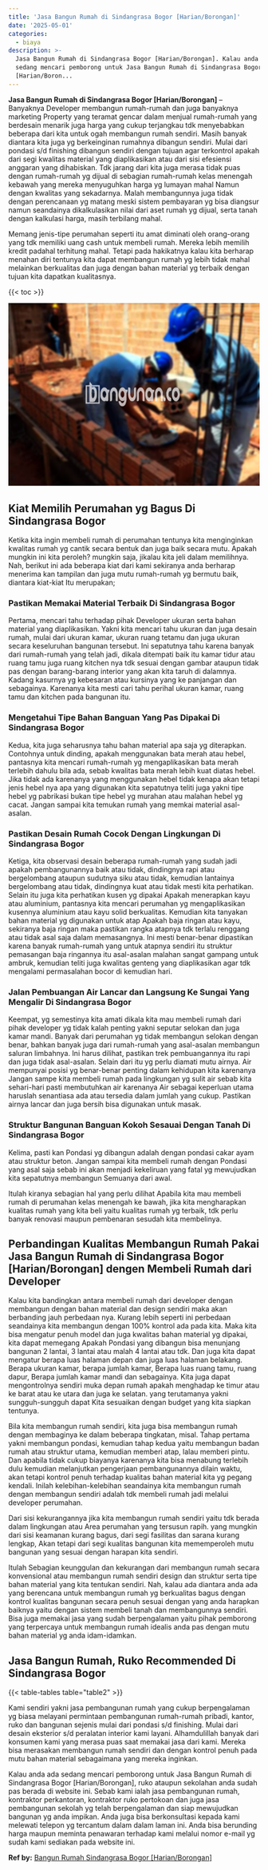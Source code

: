 ```yaml
---
title: 'Jasa Bangun Rumah di Sindangrasa Bogor [Harian/Borongan]'
date: '2025-05-01'
categories:
  - biaya
description: >-
  Jasa Bangun Rumah di Sindangrasa Bogor [Harian/Borongan]. Kalau anda ada
  sedang mencari pemborong untuk Jasa Bangun Rumah di Sindangrasa Bogor
  [Harian/Boron...
---
```


**Jasa Bangun Rumah di Sindangrasa Bogor \[Harian/Borongan\]** – Banyaknya Developer membangun rumah-rumah dan juga banyaknya marketing Property yang teramat gencar dalam menjual rumah-rumah yang berdesain menarik juga harga yang cukup terjangkau tdk menyebabkan beberapa dari kita untuk ogah membangun rumah sendiri. Masih banyak diantara kita juga yg berkeinginan rumahnya dibangun sendiri. Mulai dari pondasi s/d finishing dibangun sendiri dengan tujuan agar terkontrol apakah dari segi kwalitas material yang diaplikasikan atau dari sisi efesiensi anggaran yang dihabiskan. Tdk jarang dari kita juga merasa tidak puas dengan rumah-rumah yg dijual di sebagian rumah-rumah kelas menengah kebawah yang mereka menyuguhkan harga yg lumayan mahal Namun dengan kwalitas yang sekadarnya. Malah membangunnya juga tidak dengan perencanaan yg matang meski sistem pembayaran yg bisa diangsur namun seandainya dikalkulasikan nilai dari aset rumah yg dijual, serta tanah dengan kalkulasi harga, masih terbilang mahal.

Memang jenis-tipe perumahan seperti itu amat diminati oleh orang-orang yang tdk memiliki uang cash untuk membeli rumah. Mereka lebih memilih kredit padahal terhitung mahal. Tetapi pada hakikatnya kalau kita berharap menahan diri tentunya kita dapat membangun rumah yg lebih tidak mahal melainkan berkualitas dan juga dengan bahan material yg terbaik dengan tujuan kita dapatkan kualitasnya.

{{< toc >}}

![Jasa Bangun Rumah di Sindangrasa Bogor [Harian/Borongan]](/images/borong-bangunan-39.png)

## Kiat Memilih Perumahan yg Bagus Di Sindangrasa Bogor

Ketika kita ingin membeli rumah di perumahan tentunya kita menginginkan kwalitas rumah yg cantik secara bentuk dan juga baik secara mutu. Apakah mungkin ini kita peroleh? mungkin saja, jikalau kita jeli dalam memilihnya. Nah, berikut ini ada beberapa kiat dari kami sekiranya anda berharap menerima kan tampilan dan juga mutu rumah-rumah yg bermutu baik, diantara kiat-kiat Itu merupakan;

### Pastikan Memakai Material Terbaik Di Sindangrasa Bogor

Pertama, mencari tahu terhadap pihak Developer ukuran serta bahan material yang diaplikasikan. Yakni kita mencari tahu ukuran dan juga desain rumah, mulai dari ukuran kamar, ukuran ruang tetamu dan juga ukuran secara keseluruhan bangunan tersebut. Ini sepatutnya tahu karena banyak dari rumah-rumah yang telah jadi, dikala ditempati baik itu kamar tidur atau ruang tamu juga ruang kitchen nya tdk sesuai dengan gambar ataupun tidak pas dengan barang-barang interior yang akan kita taruh di dalamnya. Kadang kasurnya yg kebesaran atau kursinya yang ke panjangan dan sebagainya. Karenanya kita mesti cari tahu perihal ukuran kamar, ruang tamu dan kitchen pada bangunan itu.

### Mengetahui Tipe Bahan Banguan Yang Pas Dipakai Di Sindangrasa Bogor

Kedua, kita juga seharusnya tahu bahan material apa saja yg diterapkan. Contohnya untuk dinding, apakah menggunakan bata merah atau hebel, pantasnya kita mencari rumah-rumah yg mengaplikasikan bata merah terlebih dahulu bila ada, sebab kwalitas bata merah lebih kuat diatas hebel. Jika tidak ada karenanya yang menggunakan hebel tidak kenapa akan tetapi jenis hebel nya apa yang digunakan kita sepatutnya teliti juga yakni tipe hebel yg pabrikasi bukan tipe hebel yg murahan atau malahan hebel yg cacat. Jangan sampai kita temukan rumah yang memkai material asal-asalan.

### Pastikan Desain Rumah Cocok Dengan Lingkungan Di Sindangrasa Bogor

Ketiga, kita observasi desain beberapa rumah-rumah yang sudah jadi apakah pembangunannya baik atau tidak, dindingnya rapi atau bergelombang ataupun sudutnya siku atau tidak, kemudian lantainya bergelombang atau tidak, dindingnya kuat atau tidak mesti kita perhatikan. Selain itu juga kita perhatikan kusen yg dipakai Apakah menerapkan kayu atau aluminium, pantasnya kita mencari perumahan yg mengaplikasikan kusennya aluminium atau kayu solid berkualitas. Kemudian kita tanyakan bahan material yg digunakan untuk atap Apakah baja ringan atau kayu, sekiranya baja ringan maka pastikan rangka atapnya tdk terlalu renggang atau tidak asal saja dalam memasangnya. Ini mesti benar-benar dipastikan karena banyak rumah-rumah yang untuk atapnya sendiri itu struktur pemasangan baja ringannya itu asal-asalan malahan sangat gampang untuk ambruk, kemudian teliti juga kwalitas genteng yang diaplikasikan agar tdk mengalami permasalahan bocor di kemudian hari.

### Jalan Pembuangan Air Lancar dan Langsung Ke Sungai Yang Mengalir Di Sindangrasa Bogor

Keempat, yg semestinya kita amati dikala kita mau membeli rumah dari pihak developer yg tidak kalah penting yakni seputar selokan dan juga kamar mandi. Banyak dari perumahan yg tidak membangun selokan dengan benar, bahkan banyak juga dari rumah-rumah yang asal-asalan membangun saluran limbahnya. Ini harus dilihat, pastikan trek pembuangannya itu rapi dan juga tidak asal-asalan. Selain dari itu yg perlu diamati mutu airnya. Air mempunyai posisi yg benar-benar penting dalam kehidupan kita karenanya Jangan sampe kita membeli rumah pada lingkungan yg sulit air sebab kita sehari-hari pasti membutuhkan air karenanya Air sebagai keperluan utama haruslah senantiasa ada atau tersedia dalam jumlah yang cukup. Pastikan airnya lancar dan juga bersih bisa digunakan untuk masak.

### Struktur Bangunan Banguan Kokoh Sesauai Dengan Tanah Di Sindangrasa Bogor

Kelima, pasti kan Pondasi yg dibangun adalah dengan pondasi cakar ayam atau struktur beton. Jangan sampai kita membeli rumah dengan Pondasi yang asal saja sebab ini akan menjadi kekeliruan yang fatal yg mewujudkan kita sepatutnya membangun Semuanya dari awal.

Itulah kiranya sebagian hal yang perlu dilihat Apabila kita mau membeli rumah di perumahan kelas menengah ke bawah, jika kita mengharapkan kualitas rumah yang kita beli yaitu kualitas rumah yg terbaik, tdk perlu banyak renovasi maupun pembenaran sesudah kita membelinya.

## Perbandingan Kualitas Membangun Rumah Pakai Jasa Bangun Rumah di Sindangrasa Bogor \[Harian/Borongan\] dengen Membeli Rumah dari Developer

Kalau kita bandingkan antara membeli rumah dari developer dengan membangun dengan bahan material dan design sendiri maka akan berbanding jauh perbedaan nya. Kurang lebih seperti ini perbedaan seandainya kita membangun dengan 100% kontrol ada pada kita. Maka kita bisa mengatur penuh model dan juga kwalitas bahan material yg dipakai, kita dapat memegang Apakah Pondasi yang dibangun bisa menunjang bangunan 2 lantai, 3 lantai atau malah 4 lantai atau tdk. Dan juga kita dapat mengatur berapa luas halaman depan dan juga luas halaman belakang. Berapa ukuran kamar, berapa jumlah kamar, Berapa luas ruang tamu, ruang dapur, Berapa jumlah kamar mandi dan sebagainya. Kita juga dapat mengontrolnya sendiri muka depan rumah apakah menghadap ke timur atau ke barat atau ke utara dan juga ke selatan. yang terutamanya yakni sungguh-sungguh dapat Kita sesuaikan dengan budget yang kita siapkan tentunya.

Bila kita membangun rumah sendiri, kita juga bisa membangun rumah dengan membaginya ke dalam beberapa tingkatan, misal. Tahap pertama yakni membangun pondasi, kemudian tahap kedua yaitu membangun badan rumah atau struktur utama, kemudian memberi atap, lalau memberi pintu. Dan apabila tidak cukup biayanya karenanya kita bisa menabung terlebih dulu kemudian melanjutkan pengerjaan pembangunannya dilain waktu, akan tetapi kontrol penuh terhadap kualitas bahan material kita yg pegang kendali. Inilah kelebihan-kelebihan seandainya kita membangun rumah dengan membangun sendiri adalah tdk membeli rumah jadi melalui developer perumahan.

Dari sisi kekurangannya jika kita membangun rumah sendiri yaitu tdk berada dalam lingkungan atau Area perumahan yang tersusun rapih. yang mungkin dari sisi keamanan kurang bagus, dari segi fasilitas dan sarana kurang lengkap, Akan tetapi dari segi kualitas bangunan kita mememperoleh mutu bangunan yang sesuai dengan harapan kita sendiri.

Itulah Sebagian keunggulan dan kekurangan dari membangun rumah secara konvensional atau membangun rumah sendiri design dan struktur serta tipe bahan material yang kita tentukan sendiri. Nah, kalau ada diantara anda ada yang berencana untuk membangun rumah yg berkualitas bagus dengan kontrol kualitas bangunan secara penuh sesuai dengan yang anda harapkan baiknya yaitu dengan sistem membeli tanah dan membangunnya sendiri. Bisa juga memakai jasa yang sudah berpengalaman yaitu pihak pemborong yang terpercaya untuk membangun rumah idealis anda pas dengan mutu bahan material yg anda idam-idamkan.

## Jasa Bangun Rumah, Ruko Recommended Di Sindangrasa Bogor

{{< table-tables table="table2" >}}

Kami sendiri yakni jasa pembangunan rumah yang cukup berpengalaman yg biasa melayani permintaan pembangunan rumah-rumah pribadi, kantor, ruko dan bangunan sejenis mulai dari pondasi s/d finishing. Mulai dari desain eksterior s/d peralatan interior kami layani. Alhamdulillah banyak dari konsumen kami yang merasa puas saat memakai jasa dari kami. Mereka bisa merasakan membangun rumah sendiri dan dengan kontrol penuh pada mutu bahan material sebagaimana yang mereka inginkan.

Kalau anda ada sedang mencari pemborong untuk Jasa Bangun Rumah di Sindangrasa Bogor \[Harian/Borongan\], ruko ataupun sekolahan anda sudah pas berada di website ini. Sebab kami ialah jasa pembangunan rumah, kontraktor perkantoran, kontraktor ruko pertokoan dan juga jasa pembangunan sekolah yg telah berpengalaman dan siap mewujudkan bangunan yg anda impikan. Anda juga bisa berkonsultasi kepada kami melewati telepon yg tercantum dalam dalam laman ini. Anda bisa berunding harga maupun meminta penawaran terhadap kami melalui nomor e-mail yg sudah kami sediakan pada website ini.

**Ref by:** [Bangun Rumah Sindangrasa Bogor [Harian/Borongan]](https://id.wikipedia.org/wiki/Bangun)
